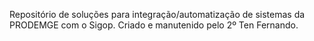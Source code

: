 Repositório de soluções para integração/automatização de sistemas da PRODEMGE com o Sigop. Criado e manutenido pelo 2º Ten Fernando.
